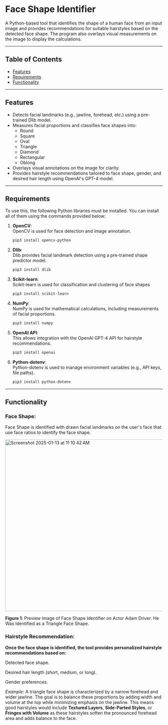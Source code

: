 # Face Shape Identifier

A Python-based tool that identifies the shape of a human face from an input image and provides recommendations for suitable hairstyles based on the detected face shape. The program also overlays visual measurements on the image to display the calculations.

---

## Table of Contents
- [Features](#features)
- [Requirements](#requirements)
- [Functionality](#functionality)

---

## Features
- Detects facial landmarks (e.g., jawline, forehead, etc.) using a pre-trained Dlib model.
- Measures facial proportions and classifies face shapes into:
  - Round
  - Square
  - Oval
  - Triangle
  - Diamond
  - Rectangular
  - Oblong
- Overlays visual annotations on the image for clarity.
- Provides hairstyle recommendations tailored to face shape, gender, and desired hair length using OpenAI's GPT-4 model.

---
## Requirements

To use this, the following Python libraries must be installed. You can install all of them using the commands provided below:

1. **OpenCV**:  
   OpenCV is used for face detection and image annotation.  
   ```bash
   pip3 install opencv-python
2. **Dlib**:  
   Dlib provides facial landmark detection using a pre-trained shape predictor model.  
   ```bash
   pip3 install dlib
3. **Scikit-learn**:  
   Scikit-learn is used for classification and clustering of face shapes  
   ```bash
   pip3 install scikit-learn
4. **NumPy**:  
   NumPy is used for mathematical calculations, including measurements of facial proportions.
   ```bash
   pip3 install numpy
4. **OpenAI API**:  
   This allows integration with the OpenAI GPT-4 API for hairstyle recommendations.
   ```bash
   pip3 install openai
5. **Python-dotenv**:  
   Python-dotenv is used to manage environment variables (e.g., API keys, file paths).
   ```bash
   pip3 install python-dotenv

---
## Functionality

### Face Shape:  
Face Shape is identified with drawn facial landmarks on the user's face that use face ratios to identify the face shape.  

<img width="549" alt="Screenshot 2025-01-13 at 11 10 42 AM" src="https://github.com/user-attachments/assets/83b051b9-23ff-4722-ac8e-d51862f06490" />

**Figure 1**: Preview Image of Face Shape Identifier on Actor Adam Driver. He Was Identified as a Triangle Face Shape.

### Hairstyle Recommendation:

**Once the face shape is identified, the tool provides personalized hairstyle recommendations based on:**  

Detected face shape.  

Desired hair length (short, medium, or long).  

Gender preferences.

*Example:* A triangle face shape is characterized by a narrow forehead and wider jawline. The goal is to balance these proportions by adding width and volume at the top while minimizing emphasis on the jawline. This means good hairstyles would include **Textured Layers**, **Side-Parted Styles**, or **Fringes with Volume** as these hairstyles soften the pronounced forehead area and adds balance to the face.





   




